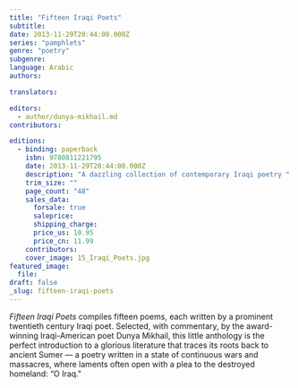 ```yaml
---
title: "Fifteen Iraqi Poets"
subtitle:
date: 2013-11-29T20:44:00.000Z
series: "pamphlets"
genre: "poetry"
subgenre:
language: Arabic
authors:

translators:

editors:
  - author/dunya-mikhail.md
contributors:

editions:
  - binding: paperback
    isbn: 9780811221795
    date: 2013-11-29T20:44:00.000Z
    description: "A dazzling collection of contemporary Iraqi poetry "
    trim_size: ""
    page_count: "48"
    sales_data:
      forsale: true
      saleprice:
      shipping_charge:
      price_us: 10.95
      price_cn: 11.99
    contributors:
    cover_image: 15_Iraqi_Poets.jpg
featured_image:
  file:
draft: false
_slug: fifteen-iraqi-poets
---
```


_Fifteen Iraqi Poets_ compiles fifteen poems, each written by a prominent twentieth century Iraqi poet. Selected, with commentary, by the award-winning Iraqi-American poet Dunya Mikhail, this little anthology is the perfect introduction to a glorious literature that traces its roots back to ancient Sumer — a poetry written in a state of continuous wars and massacres, where laments often open with a plea to the destroyed homeland: “O Iraq."

